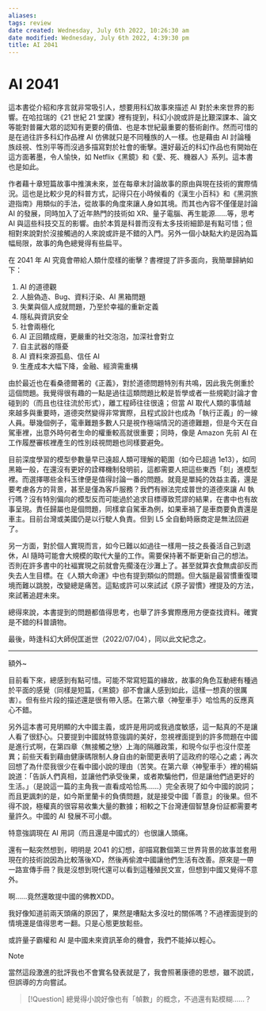 ```yaml
---
aliases: 
tags: review
date created: Wednesday, July 6th 2022, 10:26:30 am
date modified: Wednesday, July 6th 2022, 4:39:30 pm
title: AI 2041
---
```


# AI 2041

這本書從介紹和序言就非常吸引人，想要用科幻故事來描述 AI 對於未來世界的影響。在哈拉瑞的《21 世紀 21 堂課》裡有提到，科幻小說或許是比艱深課本、論文等能對普羅大眾的認知有更要的價值、也是本世紀最重要的藝術創作。然而可惜的是在過往許多科幻作品裡 AI 仿佛就只是不同種族的人一樣。也是藉由 AI 討論種族歧視、性別平等而沒過多描寫對於社會的衝擊。還好最近的科幻作品也有開始在這方面著墨，令人愉快，如 Netflix《黑鏡》和《愛、死、機器人》系列。這本書也是如此。

作者藉十章短篇故事中推演未來，並在每章末討論故事的原由與現在技術的實際情況。這也是比較少見的科普方式，記得只在小時候看的《漢生小百科》和《黑洞旅遊指南》用類似的手法，從故事的角度來讓人身如其境。而其也內容不僅僅是討論 AI 的發展，同時加入了近年熱門的技術如 XR、量子電腦、再生能源……等，思考 AI 與這些科技交互的影響。由於本質是科普而沒有太多技術細節是有點可惜；但相對來說對於沒接觸過的人來說或許是不錯的入門。另外一個小缺點大約是因為篇幅局限，故事的角色總覺得有些扁平。

在 2041 年 AI 究竟會帶給人類什麼樣的衝擊？書裡提了許多面向，我簡單歸納如下：

1. AI 的道德觀
2. 人臉偽造、Bug、資料汙染、AI 黑箱問題
3. 失業與個人成就問題，乃至於幸福的重新定義
4. 隱私與資訊安全
5. 社會兩極化
6. AI 正回饋成癮，更嚴重的社交泡泡，加深社會對立
7. 自主武器的隱憂
8. AI 資料來源孤島、信任 AI
9. 生產成本大幅下降，金融、經濟需重構

由於最近也在看桑德爾著的《正義》，對於道德問題特別有共鳴，因此我先側重於這個問題。我覺得很有趣的一點是過往這類問題比較是哲學或者一些規範討論才會碰到的（而且也往往流於形式），離工程師往往很遠；但當 AI 取代人類的事情越來越多與重要時，道德突然變得非常實際，且程式設計也成為「執行正義」的一線人員。舉幾個例子，電車難題多數人只是視作極端情況的道德難題，但是今天在自駕車裡，出意外時何者生命的權重較高就很重要；同時，像是 Amazon 先前 AI 在工作履歷審核裡產生的性別歧視問題也同樣要避免。

目前深度學習的模型參數量早已遠超人類可理解的範圍（如今已超過 1e13），如同黑箱一般，在還沒有更好的詮釋機制發明前，這都需要人把這些東西「刻」進模型裡。而選擇哪些金科玉律便是值得討論一番的問題。就竟是單純的效益主義，還是要考慮各方的背景，甚至是僅為客戶服務？我們有辦法完成普世的道德來讓 AI 執行嗎？沒有特別偏向的模型反而可能過於追求目標導致荒謬的結果，在書中也有故事呈現。責任歸屬也是個問題，同樣拿自駕車為例，如果車禍了是車商要負責還是車主。目前台灣或美國仍是以行駛人負責。但到 L5 全自動時廠商定是無法回避了。

另一方面，對於個人實現而言，如今已難以如過往一樣用一技之長養活自己到退休，AI 隨時可能會大規模的取代大量的工作。需要保持著不斷更新自己的想法。否則在許多書中的社褔實現之前就會先擱淺在沙灘上了。甚至就算衣食無虞卻反而失去人生目標。在《人類大命運》中也有提到類似的問題。但大腦是最習慣重復環境而難以跳脫，改變總是痛苦。這點或許可以來試試《原子習慣》裡提及的方法，來試著追趕未來。

總得來說，本書提到的問題都值得思考，也舉了許多實際應用方便查找資料。確實是不錯的科普讀物。

最後，時逢科幻大師倪匡逝世（2022/07/04），同以此文紀念之。

---

額外~

目前看下來，總感到有點可惜。可能不常寫短篇的緣故，故事的角色互動總有種過於平面的感覺（同樣是短篇，《黑鏡》卻不會讓人感到如此，這樣一想真的很厲害）。但有些片段的描述還是很有帶入感。在第六章〈神聖車手〉哈恰馬的反應真心不錯。

另外這本書可見明顯的大中國主義，或許是用詞或我過度敏感，這一點真的不是讓人看了很舒心。只要提到中國就特意強調的美好，忽視裡面提到的許多問題在中國是進行式啊，在第四章〈無接觸之戀〉上海的隔離政策，和現今似乎也沒什麼差異；前些天看到藉由健康碼限制人身自由的新聞更表明了這政府的噁心之處；再次回想了為什麼我很少在看中國小說的理由（苦笑。在第六章〈神聖車手〉裡的楊娟說道：「告訴人們真相，並讓他們承受後果，或者欺騙他們，但是讓他們過更好的生活。」（是說這一篇的主角我一直看成哈恰馬……）完全表現了如今中國的說詞；而且更諷刺的是，如今斯里蘭卡的負債問題，就是接受中國「善意」的後果。但不得不說，極權真的很容易收集大量的數據；相較之下台灣連個智慧身份証都需要考量許久。中國的 AI 發展不可小覷。

特意強調現在 AI 用詞（而且還是中國式的）也很讓人頭痛。

還有一點突然想到，明明是 2041 的幻想，卻描寫數個第三世界背景的故事並套用現在的技術說因為比較落後XD，然後再偷渡中國讓他們生活有改善。原來是一帶一路宣傳手冊？我是沒想到現代還可以看到這種殖民文宣，但想到中國又覺得不意外。

啊……竟然還敢提中國的佛教XDD。

我好像知道前兩天頭痛的原因了，果然是嘈點太多沒吐的關係嗎？不過裡面提到的情境還是值得思考一翻。只是心態更放鬆些。

或許量子霸權和 AI 是中國未來資訊革命的機會，我們不能掉以輕心。

> [!Note]
> 當然這段激進的批評我也不會實名發表就是了，我會照著康德的思想，雖不說謊，但誤導的方向嘗試。

> [!Question]
> 總覺得小說好像也有「幀數」的概念，不過還有點模糊……？



